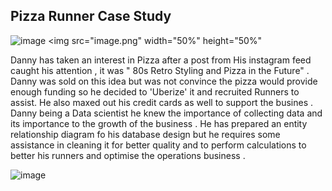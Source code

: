 ## Pizza Runner Case Study

![image](https://user-images.githubusercontent.com/94468487/196283717-35533249-81a6-4bdf-8aec-ab87b538f435.png)
<img src="image.png" width="50%" height="50%"

Danny has taken an interest in Pizza after a post from His instagram feed caught his attention ,
it was " 80s Retro Styling and Pizza in the Future" . Danny was sold on this idea but was not 
convince the pizza would provide enough funding so he decided to 'Uberize' it and recruited Runners
to assist. He also maxed out his credit cards as well to support the busines .
Danny being a Data scientist he knew the importance of collecting data and its importance to the 
growth of the business .
He has prepared an entity relationship diagram fo his database design but he requires some assistance in 
cleaning it for better quality and to perform calculations to better his runners and optimise the operations 
business .

![image](https://user-images.githubusercontent.com/94468487/196292240-90028055-28b9-41d1-af2e-f172ff5e0d47.png)

